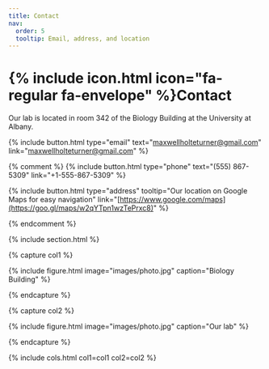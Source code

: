 ```yaml
---
title: Contact
nav:
  order: 5
  tooltip: Email, address, and location
---
```


# {% include icon.html icon="fa-regular fa-envelope" %}Contact

Our lab is located in room 342 of the Biology Building at the University at Albany.

{%
  include button.html
  type="email"
  text="maxwellholteturner@gmail.com"
  link="maxwellholteturner@gmail.com"
%}

{% comment %} 
{%
  include button.html
  type="phone"
  text="(555) 867-5309"
  link="+1-555-867-5309"
%}

{%
  include button.html
  type="address"
  tooltip="Our location on Google Maps for easy navigation"
  link="[https://www.google.com/maps](https://goo.gl/maps/w2qYTpn1wzTePrxc8)"
%}

{% endcomment %}


{% include section.html %}

{% capture col1 %}

{%
  include figure.html
  image="images/photo.jpg"
  caption="Biology Building"
%}

{% endcapture %}

{% capture col2 %}

{%
  include figure.html
  image="images/photo.jpg"
  caption="Our lab"
%}

{% endcapture %}

{% include cols.html col1=col1 col2=col2 %}


